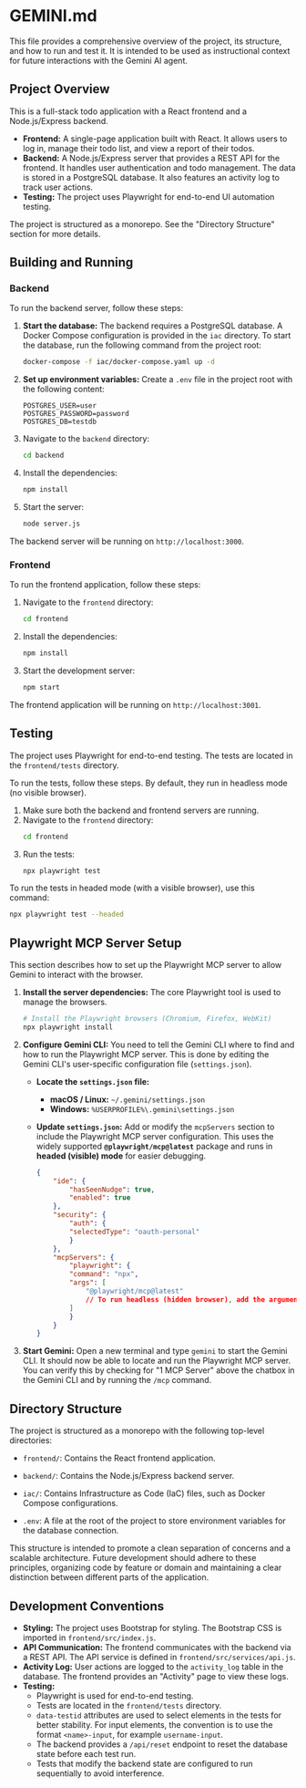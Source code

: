 # GEMINI.md

This file provides a comprehensive overview of the project, its structure, and how to run and test it. It is intended to be used as instructional context for future interactions with the Gemini AI agent.

## Project Overview

This is a full-stack todo application with a React frontend and a Node.js/Express backend.

*   **Frontend:** A single-page application built with React. It allows users to log in, manage their todo list, and view a report of their todos.
*   **Backend:** A Node.js/Express server that provides a REST API for the frontend. It handles user authentication and todo management. The data is stored in a PostgreSQL database. It also features an activity log to track user actions.
*   **Testing:** The project uses Playwright for end-to-end UI automation testing.

The project is structured as a monorepo. See the "Directory Structure" section for more details.

## Building and Running

### Backend

To run the backend server, follow these steps:

1.  **Start the database:** The backend requires a PostgreSQL database. A Docker Compose configuration is provided in the `iac` directory. To start the database, run the following command from the project root:
    ```bash
    docker-compose -f iac/docker-compose.yaml up -d
    ```
2.  **Set up environment variables:** Create a `.env` file in the project root with the following content:
    ```
    POSTGRES_USER=user
    POSTGRES_PASSWORD=password
    POSTGRES_DB=testdb
    ```
3.  Navigate to the `backend` directory:
    ```bash
    cd backend
    ```
4.  Install the dependencies:
    ```bash
    npm install
    ```
5.  Start the server:
    ```bash
    node server.js
    ```
The backend server will be running on `http://localhost:3000`.

### Frontend

To run the frontend application, follow these steps:

1.  Navigate to the `frontend` directory:
    ```bash
    cd frontend
    ```
2.  Install the dependencies:
    ```bash
    npm install
    ```
3.  Start the development server:
    ```bash
    npm start
    ```
The frontend application will be running on `http://localhost:3001`.

## Testing

The project uses Playwright for end-to-end testing. The tests are located in the `frontend/tests` directory.

To run the tests, follow these steps. By default, they run in headless mode (no visible browser).

1.  Make sure both the backend and frontend servers are running.
2.  Navigate to the `frontend` directory:
    ```bash
    cd frontend
    ```
3.  Run the tests:
    ```bash
    npx playwright test
    ```

To run the tests in headed mode (with a visible browser), use this command:
```bash
npx playwright test --headed
```

## Playwright MCP Server Setup

This section describes how to set up the Playwright MCP server to allow Gemini to interact with the browser.

1.  **Install the server dependencies:**
    The core Playwright tool is used to manage the browsers.

    ```bash
    # Install the Playwright browsers (Chromium, Firefox, WebKit)
    npx playwright install
    ```

2.  **Configure Gemini CLI:**
    You need to tell the Gemini CLI where to find and how to run the Playwright MCP server. This is done by editing the Gemini CLI's user-specific configuration file (`settings.json`).

    * **Locate the `settings.json` file:**
        * **macOS / Linux:** `~/.gemini/settings.json`
        * **Windows:** `%USERPROFILE%\.gemini\settings.json`

    * **Update `settings.json`:**
        Add or modify the `mcpServers` section to include the Playwright MCP server configuration. This uses the widely supported **`@playwright/mcp@latest`** package and runs in **headed (visible) mode** for easier debugging.

        ```json
        {
            "ide": {
                "hasSeenNudge": true,
                "enabled": true
            },
            "security": {
                "auth": {
                "selectedType": "oauth-personal"
                }
            },
            "mcpServers": {
                "playwright": {
                "command": "npx",
                "args": [
                    "@playwright/mcp@latest"
                    // To run headless (hidden browser), add the argument: "--headless"
                ]
                }
            }
        }
        ```

3.  **Start Gemini:**
    Open a new terminal and type `gemini` to start the Gemini CLI. It should now be able to locate and run the Playwright MCP server. You can verify this by checking for "1 MCP Server" above the chatbox in the Gemini CLI and by running the `/mcp` command.



## Directory Structure

The project is structured as a monorepo with the following top-level directories:

*   `frontend/`: Contains the React frontend application.
*   `backend/`: Contains the Node.js/Express backend server.
*   `iac/`: Contains Infrastructure as Code (IaC) files, such as Docker Compose configurations.

*   `.env`: A file at the root of the project to store environment variables for the database connection.

This structure is intended to promote a clean separation of concerns and a scalable architecture. Future development should adhere to these principles, organizing code by feature or domain and maintaining a clear distinction between different parts of the application.

## Development Conventions

*   **Styling:** The project uses Bootstrap for styling. The Bootstrap CSS is imported in `frontend/src/index.js`.
*   **API Communication:** The frontend communicates with the backend via a REST API. The API service is defined in `frontend/src/services/api.js`.
*   **Activity Log:** User actions are logged to the `activity_log` table in the database. The frontend provides an "Activity" page to view these logs.
*   **Testing:**
    *   Playwright is used for end-to-end testing.
    *   Tests are located in the `frontend/tests` directory.
    *   `data-testid` attributes are used to select elements in the tests for better stability. For input elements, the convention is to use the format `<name>-input`, for example `username-input`.
    *   The backend provides a `/api/reset` endpoint to reset the database state before each test run.
    *   Tests that modify the backend state are configured to run sequentially to avoid interference.
